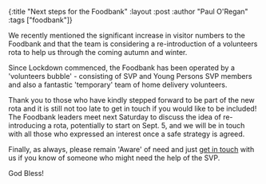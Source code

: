 {:title "Next steps for the Foodbank"
 :layout :post
 :author "Paul O'Regan"
 :tags ["foodbank"]}

We recently mentioned the significant increase in visitor numbers to the Foodbank and that the team is considering a re-introduction of a volunteers rota to help us through the coming autumn and winter.

Since Lockdown commenced, the Foodbank has been operated by a 'volunteers bubble' - consisting of SVP and Young Persons SVP members and also a fantastic 'temporary' team of home delivery volunteers.

Thank you to those who have kindly stepped forward to be part of the new rota and it is still not too late to get in touch if you would like to be included! The Foodbank leaders meet next Saturday to discuss the idea of re-introducing a rota, potentially to start on Sept. 5, and we will be in touch with all those who expressed an interest once a safe strategy is agreed.

Finally, as always, please remain 'Aware' of need and just [get in touch](../../pages-output/contact/) with us if you know of someone who might need the help of the SVP.

God Bless!
